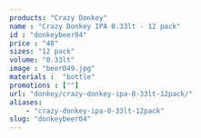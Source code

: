 ```yaml
---
products: "Crazy Donkey"
name : "Crazy Donkey IPA 0.33lt - 12 pack"
id : "donkeybeer04"
price : "48"
sizes: "12 pack"
volume: "0.33lt"
image : "beer049.jpg"
materials :  "bottle"
promotions : [""]
url: "donkey/crazy-donkey-ipa-0-33lt-12pack/"
aliases: 
    - "crazy-donkey-ipa-0-33lt-12pack"
slug: "donkeybeer04"
---
```

